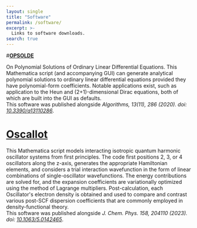 ```yaml
---
layout: single
title: "Software"
permalink: /software/
excerpt: >-
  Links to software downloads.
search: true
---
```


#[**OPSOLDE**](https://github.com/KyleBryenton/OPSOLDE) 

On Polynomial Solutions of Ordinary Linear Differential Equations. This Mathematica script (and accompanying GUI) can generate analytical polynomial solutions to ordinary linear differential equations provided they have polynomial-form coefficients. Notable applications exist, such as application to the Heun and (2+1)-dimensional Dirac equations, both of which are built into the GUI as defaults.  
This software was published alongside *Algorithms, 13(11), 286 (2020). doi: [10.3390/a13110286](https://doi.org/10.3390/a13110286)*. 

# [**Oscallot**](https://github.com/KyleBryenton/Oscallot) 

This Mathematica script models interacting isotropic quantum harmonic oscillator systems from first principles. The code first positions 2, 3, or 4 oscillators along the z-axis, generates the appropriate Hamiltonian elements, and considers a trial interaction wavefunction in the form of linear combinations of single-oscillator wavefunctions. The energy contributions are solved for, and the expansion coefficients are variationally optimized using the method of Lagrange multipliers. Post-calculation, each Oscillator's electron density is obtained and used to compare and contrast various post-SCF dispersion coefficients that are commonly employed in density-functional theory.  
This software was published alongside *J. Chem. Phys. 158, 204110 (2023). doi: [10.1063/5.0142465](https://doi.org/10.1063/5.0142465)*.
